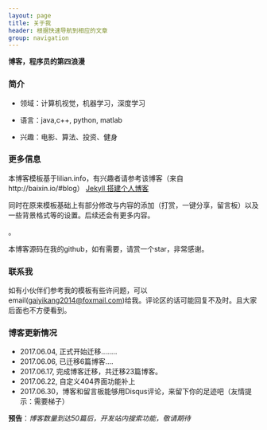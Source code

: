 ```yaml
---
layout: page
title: 关于我 
header: 根据快速导航到相应的文章
group: navigation
---
```


**博客，程序员的第四浪漫**

### 简介

- 领域：计算机视觉，机器学习，深度学习

- 语言：java,c++, python, matlab

- 兴趣：电影、算法、投资、健身

### 更多信息

<p>
本博客模板基于lilian.info，有兴趣者请参考该博客（来自http://baixin.io/#blog） 
<a href="http://baixin.io/2016/10/jekyll_tutorials1/"> Jekyll 搭建个人博客 </a></p>
<p>
同时在原来模板基础上有部分修改与内容的添加（打赏，一键分享，留言板）以及一些背景格式等的设置。后续还会有更多内容。</p>。

本博客源码在我的github，如有需要，请赏一个star，非常感谢。

### 联系我

如有小伙伴们参考我的模板有些许问题，可以email(gaiyikang2014@foxmail.com)给我。评论区的话可能回复不及时。且大家后面也不方便看到。


### 博客更新情况

- 2017.06.04, 正式开始迁移........
- 2017.06.06, 已迁移6篇博客....
- 2017.06.17, 完成博客迁移，共迁移23篇博客。
- 2017.06.22, 自定义404界面功能补上
- 2017.06.30，博客和留言板能够用Disqus评论，来留下你的足迹吧（友情提示：需要梯子）

**预告**：*博客数量到达50篇后，开发站内搜索功能，敬请期待*



